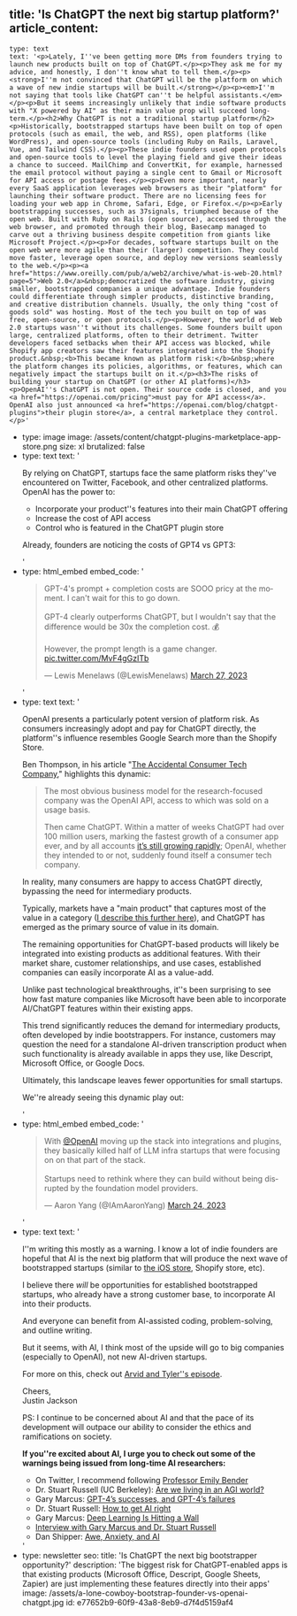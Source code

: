 title: 'Is ChatGPT the next big startup platform?'
article_content:
  -
    type: text
    text: '<p>Lately, I''ve been getting more DMs from founders trying to launch new products built on top of ChatGPT.</p><p>They ask me for my advice, and honestly, I don''t know what to tell them.</p><p><strong>I''m not convinced that ChatGPT will be the platform on which a wave of new indie startups will be built.</strong></p><p><em>I''m not saying that tools like ChatGPT can''t be helpful assistants.</em></p><p>But it seems increasingly unlikely that indie software products with "X powered by AI" as their main value prop will succeed long-term.</p><h2>Why ChatGPT is not a traditional startup platform</h2><p>Historically, bootstrapped startups have been built on top of open protocols (such as email, the web, and RSS), open platforms (like WordPress), and open-source tools (including Ruby on Rails, Laravel, Vue, and Tailwind CSS).</p><p>These indie founders used open protocols and open-source tools to level the playing field and give their ideas a chance to succeed. MailChimp and ConvertKit, for example, harnessed the email protocol without paying a single cent to Gmail or Microsoft for API access or postage fees.</p><p>Even more important, nearly every SaaS application leverages web browsers as their "platform" for launching their software product. There are no licensing fees for loading your web app in Chrome, Safari, Edge, or Firefox.</p><p>Early bootstrapping successes, such as 37signals, triumphed because of the open web. Built with Ruby on Rails (open source), accessed through the web browser, and promoted through their blog, Basecamp managed to carve out a thriving business despite competition from giants like Microsoft Project.</p><p>For decades, software startups built on the open web were more agile than their (larger) competition. They could move faster, leverage open source, and deploy new versions seamlessly to the web.</p><p><a href="https://www.oreilly.com/pub/a/web2/archive/what-is-web-20.html?page=5">Web 2.0</a>&nbsp;democratized the software industry, giving smaller, bootstrapped companies a unique advantage. Indie founders could differentiate through simpler products, distinctive branding, and creative distribution channels. Usually, the only thing "cost of goods sold" was hosting. Most of the tech you built on top of was free, open-source, or open protocols.</p><p>However, the world of Web 2.0 startups wasn''t without its challenges. Some founders built upon large, centralized platforms, often to their detriment. Twitter developers faced setbacks when their API access was blocked, while Shopify app creators saw their features integrated into the Shopify product.&nbsp;<b>This became known as platform risk:</b>&nbsp;where the platform changes its policies, algorithms, or features, which can negatively impact the startups built on it.</p><h3>The risks of building your startup on ChatGPT (or other AI platforms)</h3><p>OpenAI''s ChatGPT is not open. Their source code is closed, and you <a href="https://openai.com/pricing">must pay for API access</a>. OpenAI also just announced <a href="https://openai.com/blog/chatgpt-plugins">their plugin store</a>, a central marketplace they control.</p>'
  -
    type: image
    image: /assets/content/chatgpt-plugins-marketplace-app-store.png
    size: xl
    brutalized: false
  -
    type: text
    text: '<p>By relying on ChatGPT, startups face the same platform risks they''ve encountered on Twitter, Facebook, and other centralized platforms. OpenAI has the power to:</p><ul><li>Incorporate your product''s features into their main ChatGPT offering</li><li>Increase the cost of API access</li><li>Control who is featured in the ChatGPT plugin store</li></ul><p>Already, founders are noticing the costs of GPT4 vs GPT3:</p>'
  -
    type: html_embed
    embed_code: '<blockquote class="twitter-tweet tw-align-center" data-conversation="none"><p lang="en" dir="ltr">GPT-4&#39;s prompt + completion costs are SOOO pricy at the moment. I can&#39;t wait for this to go down.<br><br>GPT-4 clearly outperforms ChatGPT, but I wouldn&#39;t say that the difference would be 30x the completion cost. 💰<br><br>However, the prompt length is a game changer. <a href="https://t.co/MvF4gGzITb">pic.twitter.com/MvF4gGzITb</a></p>&mdash; Lewis Menelaws (@LewisMenelaws) <a href="https://twitter.com/LewisMenelaws/status/1640365795371802624?ref_src=twsrc%5Etfw">March 27, 2023</a></blockquote> <script async src="https://platform.twitter.com/widgets.js" charset="utf-8"></script>'
  -
    type: text
    text: '<p>OpenAI presents a particularly potent version of platform risk. As consumers increasingly adopt and pay for ChatGPT directly, the platform''s influence resembles Google Search more than the Shopify Store.</p><p>Ben Thompson, in his article "<a href="https://stratechery.com/2023/the-accidental-consumer-tech-company-chatgpt-meta-and-product-market-fit-aggregation-and-apis/">The Accidental Consumer Tech Company</a>," highlights this dynamic:</p><blockquote><p>The most obvious business model for the research-focused company was the OpenAI API, access to which was sold on a usage basis.</p><p>Then came ChatGPT. Within a matter of weeks ChatGPT had over 100 million users, marking the fastest growth of a consumer app ever, and by all accounts&nbsp;<a href="https://aibusiness.com/nlp/chatgpt-passes-1b-page-views">it’s still growing rapidly</a>; OpenAI, whether they intended to or not, suddenly found itself a consumer tech company.</p></blockquote><p>In reality, many consumers are happy to access ChatGPT directly, bypassing the need for intermediary products.</p><p>Typically, markets have a "main product" that captures most of the value in a category (<a href="https://justinjackson.ca/the-main-thing">I describe this further here</a>), and ChatGPT has emerged as the primary source of value in its domain.</p><p>The remaining opportunities for ChatGPT-based products will likely be integrated into existing products as additional features. With their market share, customer relationships, and use cases, established companies can easily incorporate AI as a value-add.</p><p>Unlike past technological breakthroughs, it''s been surprising to see how fast mature companies like Microsoft have been able to incorporate AI/ChatGPT features within their existing apps.</p><p>This trend significantly reduces the demand for intermediary products, often developed by indie bootstrappers. For instance, customers may question the need for a standalone AI-driven transcription product when such functionality is already available in apps they use, like Descript, Microsoft Office, or Google Docs.</p><p>Ultimately, this landscape leaves fewer opportunities for small startups.&nbsp;</p><p>We''re already seeing this dynamic play out:<br></p>'
  -
    type: html_embed
    embed_code: '<blockquote class="twitter-tweet tw-align-center"><p lang="en" dir="ltr">With <a href="https://twitter.com/OpenAI?ref_src=twsrc%5Etfw">@OpenAI</a> moving up the stack into integrations and plugins, they basically killed half of LLM infra startups that were focusing on on that part of the stack. <br><br>Startups need to rethink where they can build without being disrupted by the foundation model providers.</p>&mdash; Aaron Yang (@IAmAaronYang) <a href="https://twitter.com/IAmAaronYang/status/1639237798313054208?ref_src=twsrc%5Etfw">March 24, 2023</a></blockquote> <script async src="https://platform.twitter.com/widgets.js" charset="utf-8"></script>'
  -
    type: text
    text: '<p>I''m writing this mostly as a warning. I know a lot of indie founders are hopeful that AI is the next big platform that will produce the next wave of bootstrapped startups (similar to&nbsp;<a href="https://twitter.com/Eduullv/status/1638988638657695989" target="_blank" rel="noopener noreferrer">the iOS store</a>, Shopify store, etc).<br></p><p>I believe there <i>will</i> be opportunities for established bootstrapped startups, who already have a strong customer base, to incorporate AI into their products.</p><p>And everyone can benefit from AI-assisted coding, problem-solving, and outline writing.</p><p>But it seems, with AI, I think most of the upside will go to big companies (especially to OpenAI), not new AI-driven startups.</p><p>For more on this, check out&nbsp;<a href="https://catchup.fm/episodes/arvid-tyler-are-talking-about-ai" target="_blank" rel="noopener noreferrer">Arvid and Tyler''s episode</a>.</p><p>Cheers,<br>Justin Jackson</p><p>PS: I continue to be concerned about AI and that the pace of its development will outpace our ability to consider the ethics and ramifications on society.</p><p><strong>If you''re excited about AI, I urge you to check out some of the warnings being issued from long-time AI researchers:</strong></p><ul><li>On Twitter, I recommend following&nbsp;<a href="https://twitter.com/emilymbender" target="_blank" rel="noopener noreferrer">Professor Emily Bender</a>​</li><li>Dr. Stuart Russell (UC Berkeley):&nbsp;<a href="https://share.transistor.fm/s/deca2e46" target="_blank" rel="noopener noreferrer">Are we living in an AGI world?</a>​</li><li>Gary Marcus:&nbsp;<a href="https://garymarcus.substack.com/p/gpt-4s-successes-and-gpt-4s-failures" target="_blank" rel="noopener noreferrer">GPT-4’s successes, and GPT-4’s failures</a>​</li><li>Dr. Stuart Russell:&nbsp;<a href="https://www.youtube.com/watch?v=zGU2dxlGmoA" target="_blank" rel="noopener noreferrer">How to get AI right</a>​</li><li>Gary Marcus:&nbsp;<a href="https://nautil.us/deep-learning-is-hitting-a-wall-238440/" target="_blank" rel="noopener noreferrer">Deep Learning Is Hitting a Wall</a>​</li><li>​<a href="https://plinkhq.com/i/733163012/e/1000603166437" target="_blank" rel="noopener noreferrer">Interview with Gary Marcus and Dr. Stuart Russell</a>​</li><li>Dan Shipper:&nbsp;<a href="https://every.to/chain-of-thought/awe-anxiety-and-ai" target="_blank" rel="noopener noreferrer">Awe, Anxiety, and AI</a></li></ul>'
  -
    type: newsletter
seo:
  title: 'Is ChatGPT the next big bootstrapper opportunity?'
  description: 'The biggest risk for ChatGPT-enabled apps is that existing products (Microsoft Office, Descript, Google Sheets, Zapier) are just implementing these features directly into their apps'
  image: /assets/a-lone-cowboy-bootstrap-founder-vs-openai-chatgpt.jpg
id: e77652b9-60f9-43a8-8eb9-d7f4d5159af4
